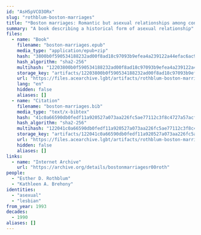 ```yaml
---
id: "AsH5pVCO3ORx"
slug: "rothblum-boston-marriages"
title: "*Boston marriages: Romantic but asexual relationships among contemporary lesbians*"
summary: "A book describing a historical form of asexual relationship"
files:
  - name: "Book"
    filename: "boston-marriages.epub"
    media_type: "application/epub+zip"
    hash: "3800b0f590534188232ad00f8ad18c97093b9efea4a239122a44efac6ac9ff37"
    hash_algorithm: "sha2-256"
    multihash: "12203800b0f590534188232ad00f8ad18c97093b9efea4a239122a44efac6ac9ff37"
    storage_key: "artifacts/12203800b0f590534188232ad00f8ad18c97093b9efea4a239122a44efac6ac9ff37"
    url: "https://files.acearchive.lgbt/artifacts/rothblum-boston-marriages/boston-marriages.epub"
    lang: "en"
    hidden: false
    aliases: []
  - name: "Citation"
    filename: "boston-marriages.bib"
    media_type: "text/x-bibtex"
    hash: "41c0a66590db0fedf11a920527a073aa226fc5ae77112c3f8c4727a57acf0cd0"
    hash_algorithm: "sha2-256"
    multihash: "122041c0a66590db0fedf11a920527a073aa226fc5ae77112c3f8c4727a57acf0cd0"
    storage_key: "artifacts/122041c0a66590db0fedf11a920527a073aa226fc5ae77112c3f8c4727a57acf0cd0"
    url: "https://files.acearchive.lgbt/artifacts/rothblum-boston-marriages/boston-marriages.bib"
    hidden: false
    aliases: []
links:
  - name: "Internet Archive"
    url: "https://archive.org/details/bostonmarriagesr00roth"
people:
  - "Esther D. Rothblum"
  - "Kathleen A. Brehony"
identities:
  - "asexual"
  - "lesbian"
from_year: 1993
decades:
  - 1990
aliases: []
---
```

